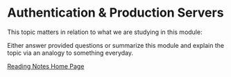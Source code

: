 # Authentication & Production Servers

This topic matters in relation to what we are studying in this module:

Either answer provided questions or summarize this module and explain the topic via an analogy to something everyday.  

[Reading Notes Home Page](README.md)